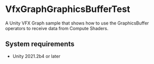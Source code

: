 VfxGraphGraphicsBufferTest
==========================

A Unity VFX Graph sample that shows how to use the GraphicsBuffer operators to receive data from Compute Shaders.

System requirements
-------------------

- Unity 2021.2b4 or later
